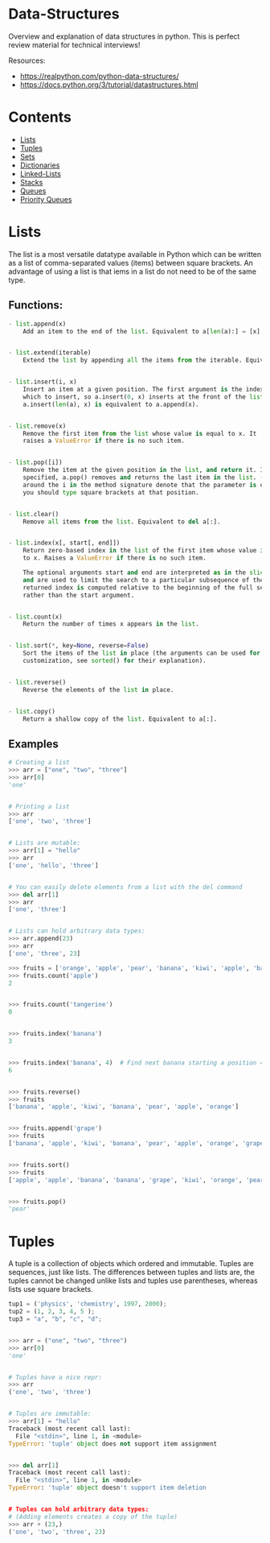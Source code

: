 # Data-Structures
Overview and explanation of data structures in python. This is perfect review material for technical interviews!

Resources:
  - https://realpython.com/python-data-structures/
  - https://docs.python.org/3/tutorial/datastructures.html

# Contents
  - [Lists](#Lists)
  - [Tuples](#Tuples)
  - [Sets](#Sets)
  - [Dictionaries](#Dictionaries)
  - [Linked-Lists](#Linked-Lists)
  - [Stacks](#Stacks)
  - [Queues](#Queues)
  - [Priority Queues](#Priority-Queues)

# Lists

  The list is a most versatile datatype available in Python which can be written as a list of comma-separated values (items) between square brackets. An advantage of using a     list is that iems in a list do not need to be of the same type.
  
  ## Functions:
  ```python
  - list.append(x)
      Add an item to the end of the list. Equivalent to a[len(a):] = [x].


  - list.extend(iterable)
      Extend the list by appending all the items from the iterable. Equivalent to a[len(a):] = iterable.


  - list.insert(i, x)
      Insert an item at a given position. The first argument is the index of the element before 
      which to insert, so a.insert(0, x) inserts at the front of the list, and 
      a.insert(len(a), x) is equivalent to a.append(x).


  - list.remove(x)
      Remove the first item from the list whose value is equal to x. It 
      raises a ValueError if there is no such item.


  - list.pop([i])
      Remove the item at the given position in the list, and return it. If no index is 
      specified, a.pop() removes and returns the last item in the list. (The square brackets 
      around the i in the method signature denote that the parameter is optional, not that
      you should type square brackets at that position. 


  - list.clear()
      Remove all items from the list. Equivalent to del a[:].


  - list.index(x[, start[, end]])
      Return zero-based index in the list of the first item whose value is equal 
      to x. Raises a ValueError if there is no such item.

      The optional arguments start and end are interpreted as in the slice notation 
      and are used to limit the search to a particular subsequence of the list. The
      returned index is computed relative to the beginning of the full sequence 
      rather than the start argument.


  - list.count(x)
      Return the number of times x appears in the list.


  - list.sort(*, key=None, reverse=False)
      Sort the items of the list in place (the arguments can be used for sort 
      customization, see sorted() for their explanation).


  - list.reverse()
      Reverse the elements of the list in place.


  - list.copy()
      Return a shallow copy of the list. Equivalent to a[:].
   ```
  
   ## Examples

  ```python
  # Creating a list
  >>> arr = ["one", "two", "three"]
  >>> arr[0]
  'one'


  # Printing a list 
  >>> arr
  ['one', 'two', 'three']


  # Lists are mutable:
  >>> arr[1] = "hello"
  >>> arr
  ['one', 'hello', 'three']


  # You can easily delete elements from a list with the del command
  >>> del arr[1]
  >>> arr
  ['one', 'three']


  # Lists can hold arbitrary data types:
  >>> arr.append(23)
  >>> arr
  ['one', 'three', 23]
  
  ```
  
  ```python
  >>> fruits = ['orange', 'apple', 'pear', 'banana', 'kiwi', 'apple', 'banana']
  >>> fruits.count('apple')
  2
  
  
  >>> fruits.count('tangerine')
  0
  
  
  >>> fruits.index('banana')
  3
  
  
  >>> fruits.index('banana', 4)  # Find next banana starting a position 4
  6
  
  
  >>> fruits.reverse()
  >>> fruits
  ['banana', 'apple', 'kiwi', 'banana', 'pear', 'apple', 'orange']
  
  
  >>> fruits.append('grape')
  >>> fruits
  ['banana', 'apple', 'kiwi', 'banana', 'pear', 'apple', 'orange', 'grape']
  
  
  >>> fruits.sort()
  >>> fruits
  ['apple', 'apple', 'banana', 'banana', 'grape', 'kiwi', 'orange', 'pear']
  
  
  >>> fruits.pop()
  'pear'
 ```
 
 # Tuples
 
  A tuple is a collection of objects which ordered and immutable. Tuples are sequences, just like lists. The differences between tuples and lists are, the tuples cannot be       changed unlike lists and tuples use parentheses, whereas lists use square brackets.
  
  ```python
  tup1 = ('physics', 'chemistry', 1997, 2000);
  tup2 = (1, 2, 3, 4, 5 );
  tup3 = "a", "b", "c", "d";
  
  
  >>> arr = ("one", "two", "three")
  >>> arr[0]
  'one'


  # Tuples have a nice repr:
  >>> arr
  ('one', 'two', 'three')


  # Tuples are immutable:
  >>> arr[1] = "hello"
  Traceback (most recent call last):
    File "<stdin>", line 1, in <module>
  TypeError: 'tuple' object does not support item assignment


  >>> del arr[1]
  Traceback (most recent call last):
    File "<stdin>", line 1, in <module>
  TypeError: 'tuple' object doesn't support item deletion


  # Tuples can hold arbitrary data types:
  # (Adding elements creates a copy of the tuple)
  >>> arr + (23,)
  ('one', 'two', 'three', 23)
  
  ```
